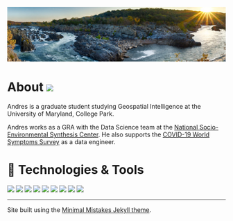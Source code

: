 [![Header](/assets/images/gf.jpg)](https://andgarc.github.io/about/)


# About <img src="https://raw.githubusercontent.com/MartinHeinz/MartinHeinz/master/wave.gif" width="30px">

Andres is a graduate student studying Geospatial Intelligence at the University of Maryland, College Park.

Andres works as a GRA with the Data Science team at the [National Socio-Environmental Synthesis Center](https://www.sesync.org/). He also supports the [COVID-19 World Symptoms Survey](https://covidmap.umd.edu/) as a data engineer. 

# :wrench: Technologies & Tools

![](https://img.shields.io/badge/OS-Linux-informational?style=flat&logo=<LOGO_NAME>&logoColor=white&color=2bbc8a)
![](https://img.shields.io/badge/Editior-VSCode-informational?style=flat&logo=<LOGO_NAME>&logoColor=white&color=2bbc8a)
![](https://img.shields.io/badge/Code-Python-informational?style=flat&logo=<LOGO_NAME>&logoColor=white&color=2bbc8a)
![](https://img.shields.io/badge/Code-R-informational?style=flat&logo=<LOGO_NAME>&logoColor=white&color=2bbc8a)
![](https://img.shields.io/badge/Code-Java-informational?style=flat&logo=<LOGO_NAME>&logoColor=white&color=2bbc8a)
![](https://img.shields.io/badge/Code-SQL-informational?style=flat&logo=<LOGO_NAME>&logoColor=white&color=2bbc8a)
![](https://img.shields.io/badge/Shell-Bash-informational?style=flat&logo=<LOGO_NAME>&logoColor=white&color=2bbc8a)
![](https://img.shields.io/badge/Cloud-AWS-informational?style=flat&logo=<LOGO_NAME>&logoColor=white&color=2bbc8a)
![](https://img.shields.io/badge/Tools-PostgreSQL-informational?style=flat&logo=<LOGO_NAME>&logoColor=white&color=2bbc8a)

---

Site built using the [Minimal Mistakes Jekyll theme](https://github.com/mmistakes/minimal-mistakes).
